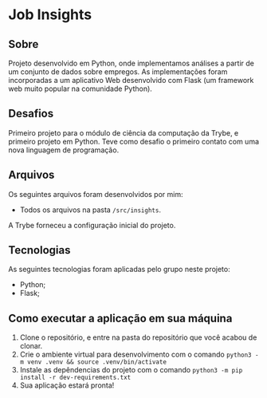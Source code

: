 # Job Insights

## Sobre
Projeto desenvolvido em Python, onde implementamos análises a partir de um conjunto de dados sobre empregos. As implementações foram incorporadas a um aplicativo Web desenvolvido com Flask (um framework web muito popular na comunidade Python).

## Desafios
Primeiro projeto para o módulo de ciência da computação da Trybe, e primeiro projeto em Python. Teve como desafio o primeiro contato com uma nova linguagem de programação.

## Arquivos
Os seguintes arquivos foram desenvolvidos por mim:

- Todos os arquivos na pasta `/src/insights`.

A Trybe forneceu a configuração inicial do projeto.

## Tecnologias
As seguintes tecnologias foram aplicadas pelo grupo neste projeto:
- Python;
- Flask;

## Como executar a aplicação em sua máquina

1. Clone o repositório, e entre na pasta do repositório que você acabou de clonar.
2. Crie o ambiente virtual para desenvolvimento com o comando `python3 -m venv .venv && source .venv/bin/activate`
3. Instale as depêndencias do projeto com o comando `python3 -m pip install -r dev-requirements.txt`
4. Sua aplicação estará pronta!

